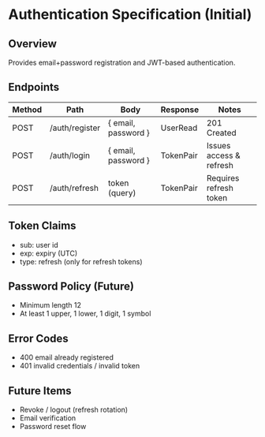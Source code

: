 # Authentication Specification (Initial)

## Overview
Provides email+password registration and JWT-based authentication.

## Endpoints
| Method | Path | Body | Response | Notes |
|--------|------|------|----------|-------|
| POST | /auth/register | { email, password } | UserRead | 201 Created |
| POST | /auth/login | { email, password } | TokenPair | Issues access & refresh |
| POST | /auth/refresh | token (query) | TokenPair | Requires refresh token |

## Token Claims
- sub: user id
- exp: expiry (UTC)
- type: refresh (only for refresh tokens)

## Password Policy (Future)
- Minimum length 12
- At least 1 upper, 1 lower, 1 digit, 1 symbol

## Error Codes
- 400 email already registered
- 401 invalid credentials / invalid token

## Future Items
- Revoke / logout (refresh rotation)
- Email verification
- Password reset flow

